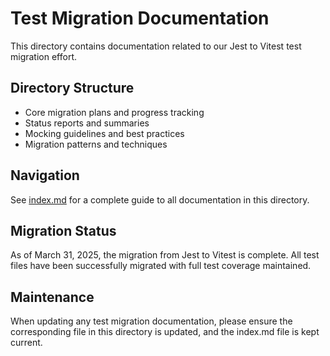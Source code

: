 
# Test Migration Documentation

This directory contains documentation related to our Jest to Vitest test migration effort.

## Directory Structure

- Core migration plans and progress tracking
- Status reports and summaries
- Mocking guidelines and best practices
- Migration patterns and techniques

## Navigation

See [index.md](./index.md) for a complete guide to all documentation in this directory.

## Migration Status

As of March 31, 2025, the migration from Jest to Vitest is complete. All test files have been successfully migrated with full test coverage maintained.

## Maintenance

When updating any test migration documentation, please ensure the corresponding file in this directory is updated, and the index.md file is kept current.
